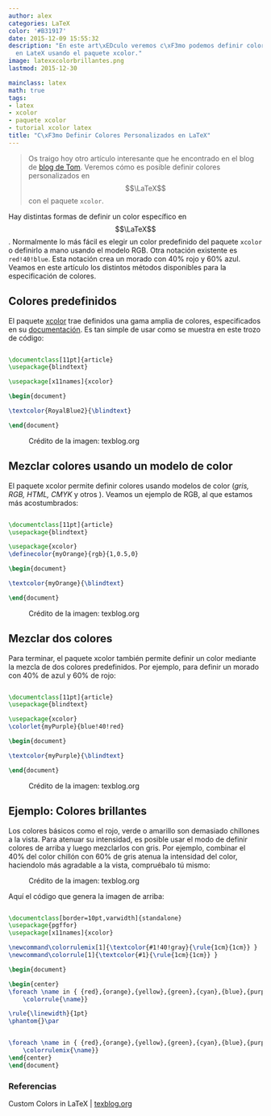 ```yaml
---
author: alex
categories: LaTeX
color: '#B31917'
date: 2015-12-09 15:55:32
description: "En este art\xEDculo veremos c\xF3mo podemos definir colores personalizados
  en LateX usando el paquete xcolor."
image: latexxcolorbrillantes.png
lastmod: 2015-12-30

mainclass: latex
math: true
tags:
- latex
- xcolor
- paquete xcolor
- tutorial xcolor latex
title: "C\xF3mo Definir Colores Personalizados en LaTeX"
---
```


<figure>
<amp-img on="tap:lightbox1" role="button" tabindex="0" layout="responsive" src="/img/2013/05/latex_logo.png" title="{{ page.title }}" alt="{{ page.title }}" width="300px" height="114px" />
</figure>

> Os traigo hoy otro artículo interesante que he encontrado en el blog de <a href="http://texblog.org" target="_blank" title="http://texblog.org">blog de Tom</a>. Veremos cómo es posible definir colores personalizados en $$\LaTeX$$ con el paquete `xcolor`.



<!--more--><!--ad-->

Hay distintas formas de definir un color específico en $$\LaTeX$$. Normalmente lo más fácil es elegir un color predefinido del paquete `xcolor` o definirlo a mano usando el modelo RGB. Otra notación existente es `red!40!blue`. Esta notación crea un morado con 40% rojo y 60% azul. Veamos en este artículo los distintos métodos disponibles para la especificación de colores.

## Colores predefinidos

El paquete <a href="http://mirrors.ctan.org/macros/latex/contrib/xcolor/xcolor.pdf" target="_blank" title="">xcolor</a> trae definidos una gama amplia de colores, especificados en su <a href="http://mirrors.ctan.org/macros/latex/contrib/xcolor/xcolor.pdf" target="_blank" title="Documentación xcolor">documentación</a>. Es tan simple de usar como se muestra en este trozo de código:

```latex

\documentclass[11pt]{article}
\usepackage{blindtext}

\usepackage[x11names]{xcolor}

\begin{document}

\textcolor{RoyalBlue2}{\blindtext}

\end{document}

```

<figure>
<a href="/img/xcolorlatex1.png"><amp-img on="tap:lightbox1" role="button" tabindex="0" layout="responsive" src="/img/xcolorlatex1.png" title="{{ page.title }}" alt="{{ page.title }}" width="300px" height="154px" /></a>
<span class="image-credit">Crédito de la imagen: texblog.org</span>
</figure>

## Mezclar colores usando un modelo de color

El paquete xcolor permite definir colores usando modelos de color (_gris, RGB, HTML, CMYK_ y otros ). Veamos un ejemplo de RGB, al que estamos más acostumbrados:

```latex

\documentclass[11pt]{article}
\usepackage{blindtext}

\usepackage{xcolor}
\definecolor{myOrange}{rgb}{1,0.5,0}

\begin{document}

\textcolor{myOrange}{\blindtext}

\end{document}

```

<figure>
<a href="/img/xcolorlatex2.png"><amp-img on="tap:lightbox1" role="button" tabindex="0" layout="responsive" src="/img/xcolorlatex2.png" title="{{ page.title }}" alt="{{ page.title }}" width="300px" height="142px" /></a>
<span class="image-credit">Crédito de la imagen: texblog.org</span>
</figure>

## Mezclar dos colores

Para terminar, el paquete xcolor también permite definir un color mediante la mezcla de dos colores predefinidos. Por ejemplo, para definir un morado con 40% de azul y 60% de rojo:

```latex

\documentclass[11pt]{article}
\usepackage{blindtext}

\usepackage{xcolor}
\colorlet{myPurple}{blue!40!red}

\begin{document}

\textcolor{myPurple}{\blindtext}

\end{document}

```

<figure>
<a href="/img/xcolorlatex3.png"><amp-img on="tap:lightbox1" role="button" tabindex="0" layout="responsive" src="/img/xcolorlatex3.png" title="{{ page.title }}" alt="{{ page.title }}" width="300px" height="156px" /></a>
<span class="image-credit">Crédito de la imagen: texblog.org</span>
</figure>

## Ejemplo: Colores brillantes

Los colores básicos como el rojo, verde o amarillo son demasiado chillones a la vista. Para atenuar su intensidad, es posible usar el modo de definir colores de arriba y luego mezclarlos con gris. Por ejemplo, combinar el 40% del color chillón con 60% de gris atenua la intensidad del color, haciendolo más agradable a la vista, compruébalo tú mismo:

<figure>
<a href="/img/latexxcolorbrillantes.png"><amp-img on="tap:lightbox1" role="button" tabindex="0" layout="responsive" src="/img/latexxcolorbrillantes.png" title="{{ page.title }}" alt="{{ page.title }}" width="1024px" height="291px" /></a>
<span class="image-credit">Crédito de la imagen: texblog.org</span>
</figure>

Aquí el código que genera la imagen de arriba:

```latex

\documentclass[border=10pt,varwidth]{standalone}
\usepackage{pgffor}
\usepackage[x11names]{xcolor}

\newcommand\colorrulemix[1]{\textcolor{#1!40!gray}{\rule{1cm}{1cm}} }
\newcommand\colorrule[1]{\textcolor{#1}{\rule{1cm}{1cm}} }

\begin{document}

\begin{center}
\foreach \name in { {red},{orange},{yellow},{green},{cyan},{blue},{purple}} {
    \colorrule{\name}}

\rule{\linewidth}{1pt}
\phantom{}\par


\foreach \name in { {red},{orange},{yellow},{green},{cyan},{blue},{purple}} {
    \colorrulemix{\name}}
\end{center}
\end{document}

```

### Referencias

Custom Colors in LaTeX \| [texblog.org](http://texblog.org/2015/12/08/custom-colors-in-latex/)
